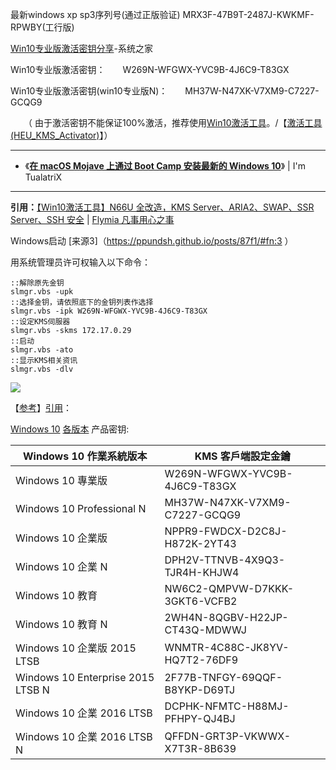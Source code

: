 最新windows xp sp3序列号(通过正版验证) MRX3F-47B9T-2487J-KWKMF-RPWBY(工行版)

[Win10专业版激活密钥分享](http://www.xitongzhijia.net/xtjc/20180117/117935.html)-系统之家

Win10专业版激活密钥：　　W269N-WFGWX-YVC9B-4J6C9-T83GX 

Win10专业版激活密钥(win10专业版N)：　　MH37W-N47XK-V7XM9-C7227-GCQG9

　　（ 由于激活密钥不能保证100%激活，推荐使用[Win10激活工具](http://www.xitongzhijia.net/zt/78039.html)。/【[激活工具(HEU_KMS_Activator)](https://github.com/taoste/Hello-World/blob/master/Tools/Microsoft%20Windows%2010/Win10%20ESD%E4%B8%80%E9%94%AE%E8%BD%AC%E6%8D%A2ISO%E5%B7%A5%E5%85%B7/Sys-Tools.rar?raw=true)】）

------------------------------------------------------------------------

- 《[**在 macOS Mojave 上通过 Boot Camp 安装最新的 Windows 10**](https://imtx.me/archives/2725.html)》 | I'm TualatriX  
  
------------------------------------------------------------------------

**引用：**[【Win10激活工具】N66U 全改造，KMS Server、ARIA2、SWAP、SSR Server、SSH 安全](https://ppundsh.github.io/posts/87f1/) | [Flymia 凡事用心之事](https://ppundsh.github.io/)

Windows启动 [来源3]（https://ppundsh.github.io/posts/87f1/#fn:3 ）

用系统管理员许可权输入以下命令：

```
::解除原先金钥
slmgr.vbs -upk
::选择金钥，请依照底下的金钥列表作选择
slmgr.vbs -ipk W269N-WFGWX-YVC9B-4J6C9-T83GX
::设定KMS伺服器
slmgr.vbs -skms 172.17.0.29
::启动
slmgr.vbs -ato
::显示KMS相关资讯
slmgr.vbs -dlv
```
<img src="https://camo.githubusercontent.com/fb8fedc644d61c58ce8b617d4f673893396bd1da/68747470733a2f2f692e696d6775722e636f6d2f756a785a3951462e706e673f7261773d74727565?raw=true"/>

【[参考](https://ppundsh.github.io/posts/87f1/)】[引用](https://github.com/ppundsh/ppundsh.github.io/blob/master/posts/87f1/index.html)：

[Windows 10](https://zh.wikipedia.org/wiki/Windows_10%E7%89%88%E6%9C%AC%E5%88%97%E8%A1%A8) [各版本](https://www.zhihu.com/question/33657445) 产品密钥:

<table>
<thead>
<tr>
<th>Windows 10 作業系統版本</th>
<th>KMS 客戶端設定金鑰</th>
</tr>
</thead>
<tbody>
<tr>
<td>Windows 10 專業版</td>
<td>W269N-WFGWX-YVC9B-4J6C9-T83GX</td>
</tr>
<tr>
<td>Windows 10 Professional N</td>
<td>MH37W-N47XK-V7XM9-C7227-GCQG9</td>
</tr>
<tr>
<td>Windows 10 企業版</td>
<td>NPPR9-FWDCX-D2C8J-H872K-2YT43</td>
</tr>
<tr>
<td>Windows 10 企業 N</td>
<td>DPH2V-TTNVB-4X9Q3-TJR4H-KHJW4</td>
</tr>
<tr>
<td>Windows 10 教育</td>
<td>NW6C2-QMPVW-D7KKK-3GKT6-VCFB2</td>
</tr>
<tr>
<td>Windows 10 教育 N</td>
<td>2WH4N-8QGBV-H22JP-CT43Q-MDWWJ</td>
</tr>
<tr>
<td>Windows 10 企業版 2015 LTSB</td>
<td>WNMTR-4C88C-JK8YV-HQ7T2-76DF9</td>
</tr>
<tr>
<td>Windows 10 Enterprise 2015 LTSB N</td>
<td>2F77B-TNFGY-69QQF-B8YKP-D69TJ</td>
</tr>
<tr>
<td>Windows 10 企業 2016 LTSB</td>
<td>DCPHK-NFMTC-H88MJ-PFHPY-QJ4BJ</td>
</tr>
<tr>
<td>Windows 10 企業 2016 LTSB N</td>
<td>QFFDN-GRT3P-VKWWX-X7T3R-8B639</td>
</tr>
</tbody>
</table>
